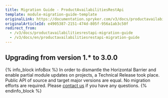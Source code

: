 ```yaml
---
title: Migration Guide - ProductAvailabilitiesRestApi
template: module-migration-guide-template
originalLink: https://documentation.spryker.com/v3/docs/productavailabilitiesrestapi-migration-guide
originalArticleId: e4905387-2151-474d-805f-956a1ab3c50f
redirect_from:
  - /v3/docs/productavailabilitiesrestapi-migration-guide
  - /v3/docs/en/productavailabilitiesrestapi-migration-guide
---
```


## Upgrading from version 1.* to 3.0.0


{% info_block infoBox %}
In order to dismantle the Horizontal Barrier and enable partial module updates on projects, a Technical Release took place. Public API of source and target major versions are equal. No migration efforts are required. Please [contact us](https://spryker.com/en/support/) if you have any questions.
{% endinfo_block %}
